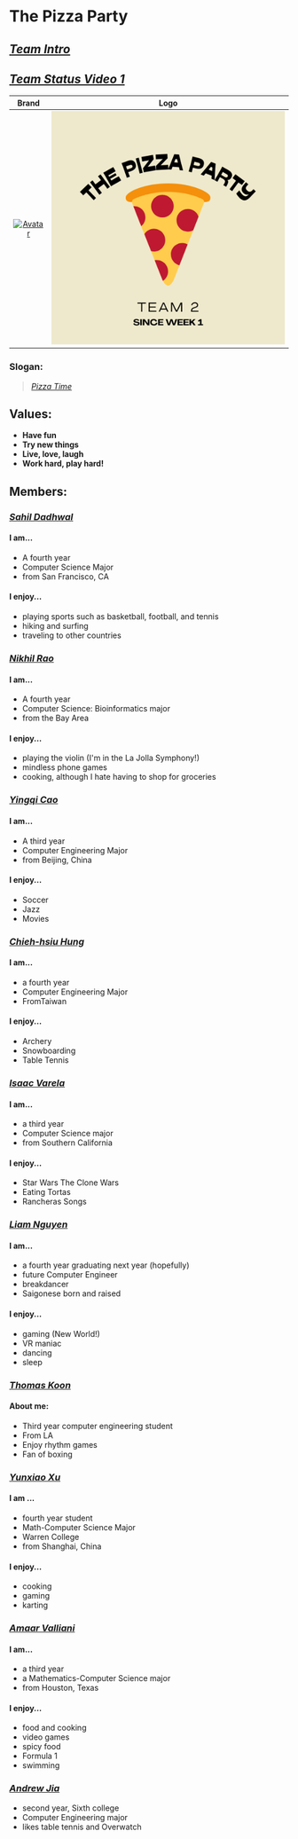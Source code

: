 <link href="style.css" rel="stylesheet"></link>

# The Pizza Party
## [*Team Intro*](https://youtu.be/iMRoQklh57Q)

## [*Team Status Video 1*](https://youtu.be/tpCWZWzKOt8)

**Brand**             |  **Logo**
:-------------------------:|:-------------------------:
[![Avatar](./images/d_logo.png#avatar)](https://youtu.be/tpCWZWzKOt8 "Go to team status video, in which we talk about our site!") |  [![image](./images/THEPIZZAPARTY.png#avatar)](https://youtu.be/iMRoQklh57Q "Go to team intro video, in which wew introduce ourselves!")

### **Slogan:**
> [*Pizza Time*](https://www.youtube.com/watch?v=TRgdA9_FsXM)

## **Values:**
- **Have fun**
- **Try new things**
- **Live, love, laugh**
- **Work hard, play hard!**

## Members:
### [*Sahil Dadhwal*](https://github.com/sahildadhwal)
#### I am...
- A fourth year
- Computer Science Major
- from San Francisco, CA

#### I enjoy...
- playing sports such as basketball, football, and tennis
- hiking and surfing
- traveling to other countries


### [*Nikhil Rao*](https://github.com/nikhilitis)
#### I am...
- A fourth year
- Computer Science: Bioinformatics major
- from the Bay Area

#### I enjoy...
- playing the violin (I'm in the La Jolla Symphony!)
- mindless phone games
- cooking, although I hate having to shop for groceries

### [*Yingqi Cao*](https://ioeddk.github.io/Github-Pages/)
#### I am...
- A third year
- Computer Engineering Major
- from Beijing, China

#### I enjoy...
- Soccer
- Jazz
- Movies

### [*Chieh-hsiu Hung*](https://github.com/Chieh0501)
#### I am...
- a fourth year
- Computer Engineering Major
- FromTaiwan

#### I enjoy...
- Archery
- Snowboarding
- Table Tennis

### [*Isaac Varela*](https://github.com/compivar)
#### I am...
- a third year
- Computer Science major
- from Southern California

#### I enjoy...
- Star Wars The Clone Wars
- Eating Tortas
- Rancheras Songs


### [*Liam Nguyen*](https://github.com/taiokjk)
#### I am...
- a fourth year graduating next year (hopefully)
- future Computer Engineer
- breakdancer
- Saigonese born and raised

#### I enjoy...
- gaming (New World!)
- VR maniac
- dancing
- sleep


### [*Thomas Koon*](https://github.com/thomas-koon)
#### About me:
- Third year computer engineering student
- From LA
- Enjoy rhythm games
- Fan of boxing 

### [*Yunxiao Xu*](https://github.com/YunxiaoXu)
#### I am ...
- fourth year student
- Math-Computer Science Major
- Warren College
- from Shanghai, China

#### I enjoy...
- cooking
- gaming
- karting


### [*Amaar Valliani*](https://github.com/Amaar-V)
#### I am...
- a third year
- a Mathematics-Computer Science major
- from Houston, Texas

#### I enjoy...
- food and cooking
- video games
- spicy food
- Formula 1
- swimming

### [*Andrew Jia*](https://github.com/AndrewJia)
- second year, Sixth college
- Computer Engineering major
- likes table tennis and Overwatch


